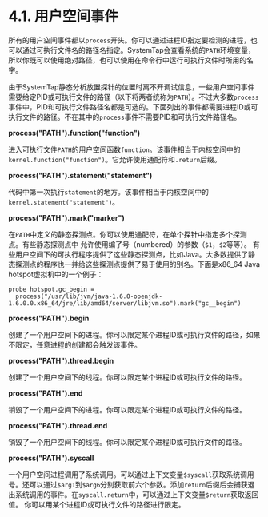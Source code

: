 # 4.1. 用户空间事件

所有的用户空间事件都以`process`开头。你可以通过进程ID指定要检测的进程，也可以通过可执行文件名的路径名指定。SystemTap会查看系统的`PATH`环境变量，所以你既可以使用绝对路径，也可以使用在命令行中运行可执行文件时所用的名字。

由于SystemTap静态分析放置探针的位置时离不开调试信息，一些用户空间事件需要给定PID或可执行文件的路径（以下将两者统称为`PATH`）。不过大多数`process`事件中，PID和可执行文件路径名都是可选的。下面列出的事件都需要进程ID或可执行文件的路径。不在其中的`process`事件不需要PID和可执行文件路径名。

**process("PATH").function("function")**

进入可执行文件`PATH`的用户空间函数`function`。该事件相当于内核空间中的`kernel.function("function")`。它允许使用通配符和`.return`后缀。

**process("PATH").statement("statement")**

代码中第一次执行`statement`的地方。该事件相当于内核空间中的`kernel.statement("statement")`。

**process("PATH").mark("marker")**

在`PATH`中定义的静态探测点。你可以使用通配符，在单个探针中指定多个探测点。有些静态探测点中 允许使用编了号（numbered）的参数（`$1`，`$2`等等）。
有些用户空间下的可执行程序提供了这些静态探测点，比如Java。大多数提供了静态探测点的程序也一并给这些探测点提供了易于使用的别名。下面是x86_64 Java hotspot虚拟机中的一个例子：
```
probe hotspot.gc_begin =
  process("/usr/lib/jvm/java-1.6.0-openjdk-1.6.0.0.x86_64/jre/lib/amd64/server/libjvm.so").mark("gc__begin")
```

**process("PATH").begin**

创建了一个用户空间下的进程。你可以限定某个进程ID或可执行文件的路径，如果不限定，任意进程的创建都会触发该事件。

**process("PATH").thread.begin**

创建了一个用户空间下的线程。你可以限定某个进程ID或可执行文件的路径。

**process("PATH").end**

销毁了一个用户空间下的进程。你可以限定某个进程ID或可执行文件的路径。

**process("PATH").thread.end**

销毁了一个用户空间下的线程。你可以限定某个进程ID或可执行文件的路径。

**process("PATH").syscall**

一个用户空间进程调用了系统调用。可以通过上下文变量`$syscall`获取系统调用号。还可以通过`$arg1`到`$arg6`分别获取前六个参数。添加`return`后缀后会捕获退出系统调用的事件。在`syscall.return`中，可以通过上下文变量`$return`获取返回值。
你可以用某个进程ID或可执行文件的路径进行限定。
